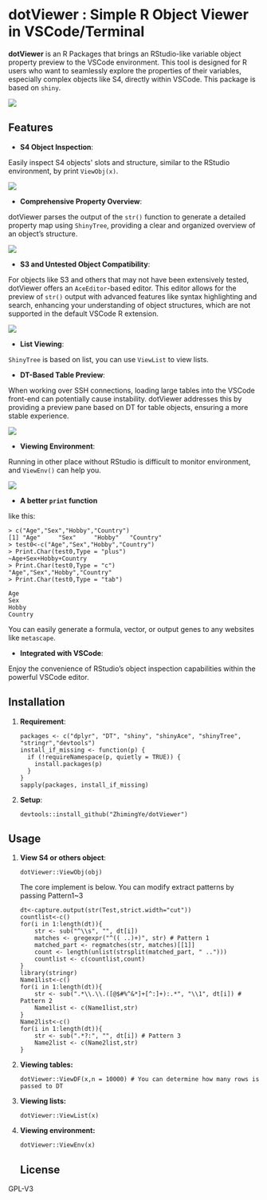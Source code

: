 # dotViewer : Simple R Object Viewer in VSCode/Terminal

**dotViewer** is an R Packages that brings an RStudio-like variable object property preview to the VSCode environment. This tool is designed for R users who want to seamlessly explore the properties of their variables, especially complex objects like S4, directly within VSCode. This package is based on `shiny`.

![](Figs/Fig3.jpg)

## Features

-   **S4 Object Inspection**:

Easily inspect S4 objects' slots and structure, similar to the RStudio environment, by print `ViewObj(x)`.

![](Figs/S4obj.jpg)

-   **Comprehensive Property Overview**:

dotViewer parses the output of the `str()` function to generate a detailed property map using `ShinyTree`, providing a clear and organized overview of an object’s structure.

![](Figs/s3obj.jpg)

-   **S3 and Untested Object Compatibility**:

For objects like S3 and others that may not have been extensively tested, dotViewer offers an `AceEditor`-based editor. This editor allows for the preview of `str()` output with advanced features like syntax highlighting and search, enhancing your understanding of object structures, which are not supported in the default VSCode R extension.

![](Figs/S3Tibble.jpg)

-   **List Viewing**:

`ShinyTree` is based on list, you can use `ViewList` to view lists.

-   **DT-Based Table Preview**:

When working over SSH connections, loading large tables into the VSCode front-end can potentially cause instability. dotViewer addresses this by providing a preview pane based on DT for table objects, ensuring a more stable experience.

![](Figs/DTExample.jpg)

-   **Viewing Environment**:

Running in other place without RStudio is difficult to monitor environment, and `ViewEnv()` can help you.

![](Figs/envview.jpg)

-   **A better `print` function**

like this:

```         
> c("Age","Sex","Hobby","Country")
[1] "Age"     "Sex"     "Hobby"   "Country"
> test0<-c("Age","Sex","Hobby","Country")
> Print.Char(test0,Type = "plus")
~Age+Sex+Hobby+Country
> Print.Char(test0,Type = "c")
"Age","Sex","Hobby","Country"
> Print.Char(test0,Type = "tab")

Age
Sex
Hobby
Country
```

You can easily generate a formula, vector, or output genes to any websites like `metascape`.

-   **Integrated with VSCode**:

Enjoy the convenience of RStudio’s object inspection capabilities within the powerful VSCode editor.

## Installation

1.  **Requirement**:

    ```         
    packages <- c("dplyr", "DT", "shiny", "shinyAce", "shinyTree", "stringr","devtools")
    install_if_missing <- function(p) {
      if (!requireNamespace(p, quietly = TRUE)) {
        install.packages(p)
      }
    }
    sapply(packages, install_if_missing)
    ```

2.  **Setup**:

    ```         
    devtools::install_github("ZhimingYe/dotViewer")
    ```

## Usage

1.  **View S4 or others object**:

    ```         
    dotViewer::ViewObj(obj)
    ```

    The core implement is below. You can modify extract patterns by passing Pattern1\~3

    ```         
    dt<-capture.output(str(Test,strict.width="cut"))
    countlist<-c()
    for(i in 1:length(dt)){
        str <- sub("^\\s", "", dt[i])
        matches <- gregexpr("^(( ..)+)", str) # Pattern 1
        matched_part <- regmatches(str, matches)[[1]]
        count <- length(unlist(strsplit(matched_part, " ..")))
        countlist <- c(countlist,count)
    }
    library(stringr)
    Name1list<-c()
    for(i in 1:length(dt)){
        str <- sub(".*\\.\\.([@$#%^&*]+[^:]+):.*", "\\1", dt[i]) # Pattern 2
        Name1list <- c(Name1list,str)
    }
    Name2list<-c()
    for(i in 1:length(dt)){
        str <- sub(".*?:", "", dt[i]) # Pattern 3
        Name2list <- c(Name2list,str)
    }
    ```

2.  **Viewing tables:**

    ```         
    dotViewer::ViewDF(x,n = 10000) # You can determine how many rows is passed to DT
    ```

3.  **Viewing lists:**

    ```         
    dotViewer::ViewList(x)
    ```

4.  **Viewing environment:**

    ```         
    dotViewer::ViewEnv(x)
    ```

    ## License

GPL-V3
